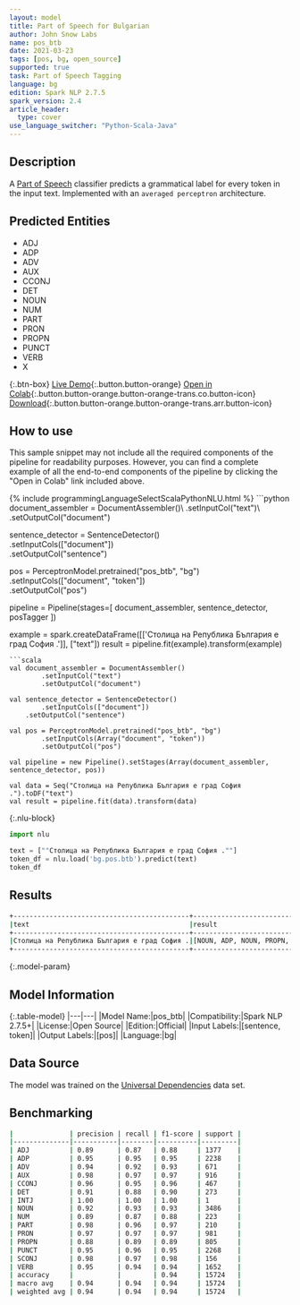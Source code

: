 ```yaml
---
layout: model
title: Part of Speech for Bulgarian
author: John Snow Labs
name: pos_btb
date: 2021-03-23
tags: [pos, bg, open_source]
supported: true
task: Part of Speech Tagging
language: bg
edition: Spark NLP 2.7.5
spark_version: 2.4
article_header:
  type: cover
use_language_switcher: "Python-Scala-Java"
---
```


## Description

A [Part of Speech](https://en.wikipedia.org/wiki/Part_of_speech) classifier predicts a grammatical label for every token in the input text. Implemented with an `averaged perceptron` architecture.

## Predicted Entities

- ADJ
- ADP
- ADV
- AUX
- CCONJ
- DET
- NOUN
- NUM
- PART
- PRON
- PROPN
- PUNCT
- VERB
- X

{:.btn-box}
[Live Demo](https://demo.johnsnowlabs.com/public/GRAMMAR_EN/){:.button.button-orange}
[Open in Colab](https://colab.research.google.com/github/JohnSnowLabs/spark-nlp-workshop/blob/master/tutorials/streamlit_notebooks/GRAMMAR_EN.ipynb){:.button.button-orange.button-orange-trans.co.button-icon}
[Download](https://s3.amazonaws.com/auxdata.johnsnowlabs.com/public/models/pos_btb_bg_2.7.5_2.4_1616506894131.zip){:.button.button-orange.button-orange-trans.arr.button-icon}

## How to use

This sample snippet may not include all the required components of the pipeline for readability purposes. However, you can find a complete example of all the end-to-end components of the pipeline by clicking the "Open in Colab" link included above.




<div class="tabs-box" markdown="1">
{% include programmingLanguageSelectScalaPythonNLU.html %}
```python
document_assembler = DocumentAssembler()\
  .setInputCol("text")\
  .setOutputCol("document")

sentence_detector = SentenceDetector()\
  .setInputCols(["document"])\
  .setOutputCol("sentence")

pos = PerceptronModel.pretrained("pos_btb", "bg")\
  .setInputCols(["document", "token"])\
  .setOutputCol("pos")

pipeline = Pipeline(stages=[
  document_assembler,
  sentence_detector,
  posTagger
])

example = spark.createDataFrame([['Столица на Република България е град София .']], ["text"])
result = pipeline.fit(example).transform(example)
```
```scala
val document_assembler = DocumentAssembler()
        .setInputCol("text")
        .setOutputCol("document")

val sentence_detector = SentenceDetector()
        .setInputCols(["document"])
	.setOutputCol("sentence")

val pos = PerceptronModel.pretrained("pos_btb", "bg")
        .setInputCols(Array("document", "token"))
        .setOutputCol("pos")

val pipeline = new Pipeline().setStages(Array(document_assembler, sentence_detector, pos))

val data = Seq("Столица на Република България е град София .").toDF("text")
val result = pipeline.fit(data).transform(data)
```

{:.nlu-block}
```python
import nlu

text = [""Столица на Република България е град София .""]
token_df = nlu.load('bg.pos.btb').predict(text)
token_df
```
</div>

## Results

```bash
+--------------------------------------------+-------------------------------------------------+
|text                                        |result                                           |
+--------------------------------------------+-------------------------------------------------+
|Столица на Република България е град София .|[NOUN, ADP, NOUN, PROPN, AUX, NOUN, PROPN, PUNCT]|
+--------------------------------------------+-------------------------------------------------+
```

{:.model-param}
## Model Information

{:.table-model}
|---|---|
|Model Name:|pos_btb|
|Compatibility:|Spark NLP 2.7.5+|
|License:|Open Source|
|Edition:|Official|
|Input Labels:|[sentence, token]|
|Output Labels:|[pos]|
|Language:|bg|

## Data Source

The model was trained on the [Universal Dependencies](https://www.universaldependencies.org) data set.

## Benchmarking

```bash
|              | precision | recall | f1-score | support |
|--------------|-----------|--------|----------|---------|
| ADJ          | 0.89      | 0.87   | 0.88     | 1377    |
| ADP          | 0.95      | 0.95   | 0.95     | 2238    |
| ADV          | 0.94      | 0.92   | 0.93     | 671     |
| AUX          | 0.98      | 0.97   | 0.97     | 916     |
| CCONJ        | 0.96      | 0.95   | 0.96     | 467     |
| DET          | 0.91      | 0.88   | 0.90     | 273     |
| INTJ         | 1.00      | 1.00   | 1.00     | 1       |
| NOUN         | 0.92      | 0.93   | 0.93     | 3486    |
| NUM          | 0.89      | 0.87   | 0.88     | 223     |
| PART         | 0.98      | 0.96   | 0.97     | 210     |
| PRON         | 0.97      | 0.97   | 0.97     | 981     |
| PROPN        | 0.88      | 0.89   | 0.89     | 805     |
| PUNCT        | 0.95      | 0.96   | 0.95     | 2268    |
| SCONJ        | 0.98      | 0.97   | 0.98     | 156     |
| VERB         | 0.95      | 0.94   | 0.94     | 1652    |
| accuracy     |           |        | 0.94     | 15724   |
| macro avg    | 0.94      | 0.94   | 0.94     | 15724   |
| weighted avg | 0.94      | 0.94   | 0.94     | 15724   |
```